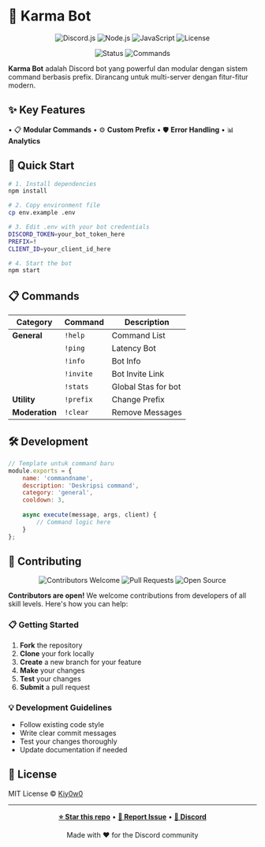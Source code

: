 # 🤖 Karma Bot

<div align="center">

![Discord.js](https://img.shields.io/badge/discord.js-v14-5865F2?style=for-the-badge&logo=discord&logoColor=white)
![Node.js](https://img.shields.io/badge/node.js-339933?style=for-the-badge&logo=nodedotjs&logoColor=white)
![JavaScript](https://img.shields.io/badge/javascript-F7DF1E?style=for-the-badge&logo=javascript&logoColor=black)
![License](https://img.shields.io/badge/license-MIT-green?style=for-the-badge)

![Status](https://img.shields.io/badge/status-ready-brightgreen?style=for-the-badge)
![Commands](https://img.shields.io/badge/commands-15+-orange?style=for-the-badge)

</div>

**Karma Bot** adalah Discord bot yang powerful dan modular dengan sistem command berbasis prefix. Dirancang untuk multi-server dengan fitur-fitur modern.

## ✨ Key Features

• 📋 **Modular Commands** • ⚙️ **Custom Prefix** • 🛡️ **Error Handling** • 📊 **Analytics**


## 🚀 Quick Start

```bash
# 1. Install dependencies
npm install

# 2. Copy environment file
cp env.example .env

# 3. Edit .env with your bot credentials
DISCORD_TOKEN=your_bot_token_here
PREFIX=!
CLIENT_ID=your_client_id_here

# 4. Start the bot
npm start
```

## 📋 Commands

| Category | Command | Description |
|----------|---------|-------------|
| **General** | `!help` | Command List |
| | `!ping` | Latency Bot |
| | `!info` | Bot Info |
| | `!invite` |  Bot Invite Link |
| | `!stats` | Global Stas for bot |
| **Utility** | `!prefix` | Change Prefix |
| **Moderation** | `!clear` | Remove Messages |

## 🛠️ Development

```javascript
// Template untuk command baru
module.exports = {
    name: 'commandname',
    description: 'Deskripsi command',
    category: 'general',
    cooldown: 3,
    
    async execute(message, args, client) {
        // Command logic here
    }
};
```

## 🤝 Contributing

<div align="center">

![Contributors Welcome](https://img.shields.io/badge/contributors-welcome-brightgreen?style=for-the-badge)
![Pull Requests](https://img.shields.io/badge/PRs-welcome-blue?style=for-the-badge)
![Open Source](https://img.shields.io/badge/open%20source-❤️-red?style=for-the-badge)

</div>

**Contributors are open!** We welcome contributions from developers of all skill levels. Here's how you can help:

### 📋 Getting Started
1. **Fork** the repository
2. **Clone** your fork locally
3. **Create** a new branch for your feature
4. **Make** your changes
5. **Test** your changes
6. **Submit** a pull request

### 💡 Development Guidelines
- Follow existing code style
- Write clear commit messages
- Test your changes thoroughly
- Update documentation if needed

## 📄 License

MIT License © [Kiy0w0](https://github.com/kiy0w0)

---

<div align="center">

**[⭐ Star this repo](https://github.com/kiy0w0/project-karma)** • **[🐛 Report Issue](https://github.com/kiy0w0/project-karma/issues)** • **[💬 Discord](https://discord.gg/)**

Made with ❤️ for the Discord community

</div>
